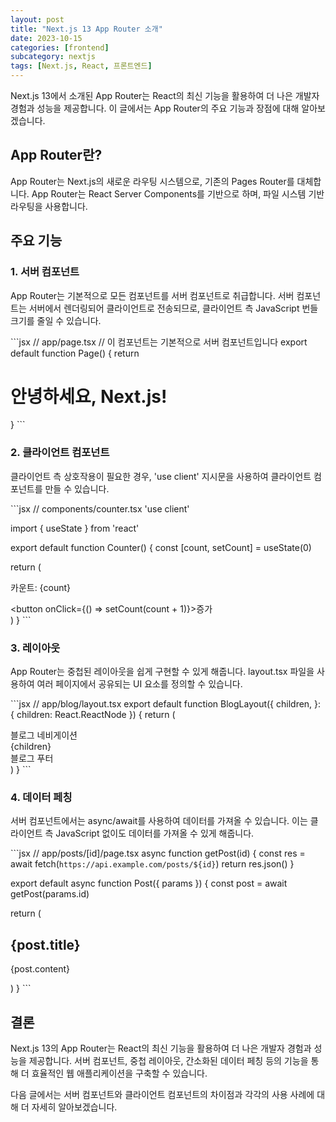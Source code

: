 ```yaml
---
layout: post
title: "Next.js 13 App Router 소개"
date: 2023-10-15
categories: [frontend]
subcategory: nextjs
tags: [Next.js, React, 프론트엔드]
---
```


Next.js 13에서 소개된 App Router는 React의 최신 기능을 활용하여 더 나은 개발자 경험과 성능을 제공합니다. 이 글에서는 App Router의 주요 기능과 장점에 대해 알아보겠습니다.

## App Router란?

App Router는 Next.js의 새로운 라우팅 시스템으로, 기존의 Pages Router를 대체합니다. App Router는 React Server Components를 기반으로 하며, 파일 시스템 기반 라우팅을 사용합니다.

## 주요 기능

### 1. 서버 컴포넌트

App Router는 기본적으로 모든 컴포넌트를 서버 컴포넌트로 취급합니다. 서버 컴포넌트는 서버에서 렌더링되어 클라이언트로 전송되므로, 클라이언트 측 JavaScript 번들 크기를 줄일 수 있습니다.

\`\`\`jsx
// app/page.tsx
// 이 컴포넌트는 기본적으로 서버 컴포넌트입니다
export default function Page() {
  return <h1>안녕하세요, Next.js!</h1>
}
\`\`\`

### 2. 클라이언트 컴포넌트

클라이언트 측 상호작용이 필요한 경우, 'use client' 지시문을 사용하여 클라이언트 컴포넌트를 만들 수 있습니다.

\`\`\`jsx
// components/counter.tsx
'use client'

import { useState } from 'react'

export default function Counter() {
  const [count, setCount] = useState(0)
  
  return (
    <div>
      <p>카운트: {count}</p>
      <button onClick={() => setCount(count + 1)}>증가</button>
    </div>
  )
}
\`\`\`

### 3. 레이아웃

App Router는 중첩된 레이아웃을 쉽게 구현할 수 있게 해줍니다. layout.tsx 파일을 사용하여 여러 페이지에서 공유되는 UI 요소를 정의할 수 있습니다.

\`\`\`jsx
// app/blog/layout.tsx
export default function BlogLayout({
  children,
}: {
  children: React.ReactNode
}) {
  return (
    <div>
      <nav>블로그 네비게이션</nav>
      <main>{children}</main>
      <footer>블로그 푸터</footer>
    </div>
  )
}
\`\`\`

### 4. 데이터 페칭

서버 컴포넌트에서는 async/await를 사용하여 데이터를 가져올 수 있습니다. 이는 클라이언트 측 JavaScript 없이도 데이터를 가져올 수 있게 해줍니다.

\`\`\`jsx
// app/posts/[id]/page.tsx
async function getPost(id) {
  const res = await fetch(`https://api.example.com/posts/${id}`)
  return res.json()
}

export default async function Post({ params }) {
  const post = await getPost(params.id)
  
  return (
    <article>
      <h1>{post.title}</h1>
      <p>{post.content}</p>
    </article>
  )
}
\`\`\`

## 결론

Next.js 13의 App Router는 React의 최신 기능을 활용하여 더 나은 개발자 경험과 성능을 제공합니다. 서버 컴포넌트, 중첩 레이아웃, 간소화된 데이터 페칭 등의 기능을 통해 더 효율적인 웹 애플리케이션을 구축할 수 있습니다.

다음 글에서는 서버 컴포넌트와 클라이언트 컴포넌트의 차이점과 각각의 사용 사례에 대해 더 자세히 알아보겠습니다.
